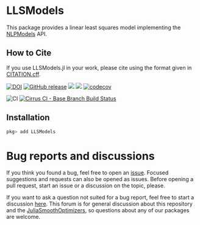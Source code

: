# LLSModels

This package provides a linear least squares model implementing the [NLPModels](https://github.com/JuliaSmoothOptimizers/NLPModels.jl) API.

## How to Cite

If you use LLSModels.jl in your work, please cite using the format given in [CITATION.cff](https://github.com/JuliaSmoothOptimizers/LLSModels.jl/blob/main/CITATION.cff).

[![DOI](https://zenodo.org/badge/DOI/10.5281/zenodo.4625076.svg)](https://doi.org/10.5281/zenodo.4625076)
[![GitHub release](https://img.shields.io/github/release/JuliaSmoothOptimizers/LLSModels.jl.svg)](https://github.com/JuliaSmoothOptimizers/LLSModels.jl/releases/latest)
[![](https://img.shields.io/badge/docs-stable-3f51b5.svg)](https://JuliaSmoothOptimizers.github.io/LLSModels.jl/stable)
[![](https://img.shields.io/badge/docs-latest-3f51b5.svg)](https://JuliaSmoothOptimizers.github.io/LLSModels.jl/dev)
[![codecov](https://codecov.io/gh/JuliaSmoothOptimizers/LLSModels.jl/branch/main/graph/badge.svg)](https://codecov.io/gh/JuliaSmoothOptimizers/LLSModels.jl)

![CI](https://github.com/JuliaSmoothOptimizers/LLSModels.jl/workflows/CI/badge.svg?branch=main)
[![Cirrus CI - Base Branch Build Status](https://img.shields.io/cirrus/github/JuliaSmoothOptimizers/LLSModels.jl?logo=Cirrus%20CI)](https://cirrus-ci.com/github/JuliaSmoothOptimizers/LLSModels.jl)

## Installation

```julia
pkg> add LLSModels
```

# Bug reports and discussions

If you think you found a bug, feel free to open an [issue](https://github.com/JuliaSmoothOptimizers/LLSModels.jl/issues).
Focused suggestions and requests can also be opened as issues. Before opening a pull request, start an issue or a discussion on the topic, please.

If you want to ask a question not suited for a bug report, feel free to start a discussion [here](https://github.com/JuliaSmoothOptimizers/Organization/discussions). This forum is for general discussion about this repository and the [JuliaSmoothOptimizers](https://github.com/JuliaSmoothOptimizers), so questions about any of our packages are welcome.
